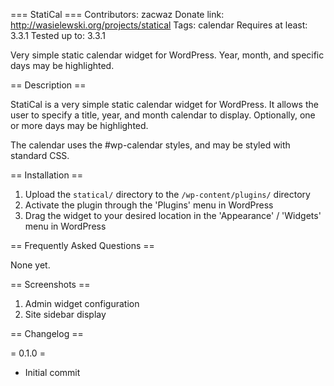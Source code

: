 === StatiCal ===
Contributors: zacwaz
Donate link: http://wasielewski.org/projects/statical
Tags: calendar
Requires at least: 3.3.1
Tested up to: 3.3.1

Very simple static calendar widget for WordPress. Year, month, and specific days may be highlighted.

== Description ==

StatiCal is a very simple static calendar widget for WordPress. It allows the user to specify a title, year, and month calendar to display. Optionally, one or more days may be highlighted.

The calendar uses the #wp-calendar styles, and may be styled with standard CSS.

== Installation ==

1. Upload the `statical/` directory to the `/wp-content/plugins/` directory
2. Activate the plugin through the 'Plugins' menu in WordPress
3. Drag the widget to your desired location in the 'Appearance' / 'Widgets' menu in WordPress

== Frequently Asked Questions ==

None yet.

== Screenshots ==

1. Admin widget configuration
2. Site sidebar display

== Changelog ==

= 0.1.0 =
* Initial commit
